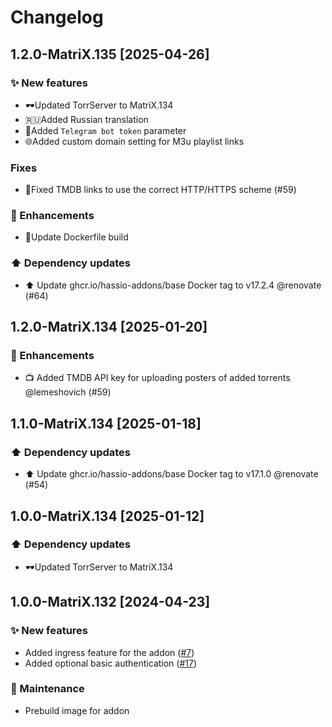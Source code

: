 # Changelog

## 1.2.0-MatriX.135 [2025-04-26]

### ✨ New features

- 🕶️Updated TorrServer to MatriX.134
- 🇷🇺Added Russian translation
- 🔑Added `Telegram bot token` parameter
- 🌐Added custom domain setting for M3u playlist links

### Fixes

- 🔗Fixed TMDB links to use the correct HTTP/HTTPS scheme (#59)

### 🚀 Enhancements

- 🐳Update Dockerfile build

### ⬆️ Dependency updates

- ⬆️ Update ghcr.io/hassio-addons/base Docker tag to v17.2.4 @renovate (#64)

## 1.2.0-MatriX.134 [2025-01-20]

### 🚀 Enhancements

- 📺️ Added TMDB API key for uploading posters of added torrents @lemeshovich (#59)

## 1.1.0-MatriX.134 [2025-01-18]

### ⬆️ Dependency updates

- ⬆️ Update ghcr.io/hassio-addons/base Docker tag to v17.1.0 @renovate (#54)

## 1.0.0-MatriX.134 [2025-01-12]

### ⬆️ Dependency updates

- 🕶️Updated TorrServer to MatriX.134

## 1.0.0-MatriX.132 [2024-04-23]

### ✨ New features

- Added ingress feature for the addon ([#7](https://github.com/aatrubilin/hassio-torrserver/issues/7))
- Added optional basic authentication ([#17](https://github.com/aatrubilin/hassio-torrserver/issues/17))

### 🧰 Maintenance

- Prebuild image for addon
